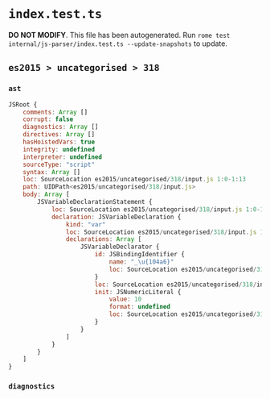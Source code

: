 # `index.test.ts`

**DO NOT MODIFY**. This file has been autogenerated. Run `rome test internal/js-parser/index.test.ts --update-snapshots` to update.

## `es2015 > uncategorised > 318`

### `ast`

```javascript
JSRoot {
	comments: Array []
	corrupt: false
	diagnostics: Array []
	directives: Array []
	hasHoistedVars: true
	integrity: undefined
	interpreter: undefined
	sourceType: "script"
	syntax: Array []
	loc: SourceLocation es2015/uncategorised/318/input.js 1:0-1:13
	path: UIDPath<es2015/uncategorised/318/input.js>
	body: Array [
		JSVariableDeclarationStatement {
			loc: SourceLocation es2015/uncategorised/318/input.js 1:0-1:13
			declaration: JSVariableDeclaration {
				kind: "var"
				loc: SourceLocation es2015/uncategorised/318/input.js 1:0-1:13
				declarations: Array [
					JSVariableDeclarator {
						id: JSBindingIdentifier {
							name: "_\u{104a6}"
							loc: SourceLocation es2015/uncategorised/318/input.js 1:4-1:7 (_\u{104a6})
						}
						loc: SourceLocation es2015/uncategorised/318/input.js 1:4-1:12
						init: JSNumericLiteral {
							value: 10
							format: undefined
							loc: SourceLocation es2015/uncategorised/318/input.js 1:10-1:12
						}
					}
				]
			}
		}
	]
}
```

### `diagnostics`

```

```
